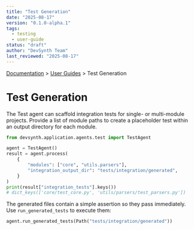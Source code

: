 ```yaml
---
title: "Test Generation"
date: "2025-08-17"
version: "0.1.0-alpha.1"
tags:
  - testing
  - user-guide
status: "draft"
author: "DevSynth Team"
last_reviewed: "2025-08-17"
---
```

<div class="breadcrumbs">
<a href="../index.md">Documentation</a> &gt; <a href="index.md">User Guides</a> &gt; Test Generation
</div>

# Test Generation

The Test agent can scaffold integration tests for single- or multi-module
projects. Provide a list of module paths to create a placeholder test within an
output directory for each module.

```python
from devsynth.application.agents.test import TestAgent

agent = TestAgent()
result = agent.process(
    {
        "modules": ["core", "utils.parsers"],
        "integration_output_dir": "tests/integration/generated",
    }
)
print(result["integration_tests"].keys())
# dict_keys(['core/test_core.py', 'utils/parsers/test_parsers.py'])
```

The generated files contain a simple assertion so they pass immediately. Use
`run_generated_tests` to execute them:

```python
agent.run_generated_tests(Path("tests/integration/generated"))
```
